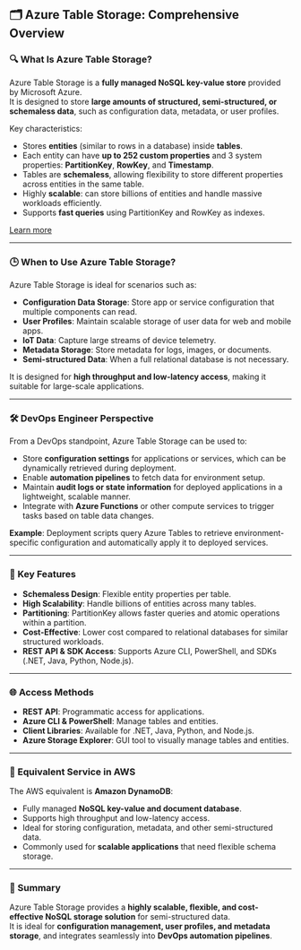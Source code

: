 ## 🗂️ Azure Table Storage: Comprehensive Overview

### 🔍 What Is Azure Table Storage?

Azure Table Storage is a **fully managed NoSQL key-value store** provided by Microsoft Azure.  
It is designed to store **large amounts of structured, semi-structured, or schemaless data**, such as configuration data, metadata, or user profiles.  

Key characteristics:

- Stores **entities** (similar to rows in a database) inside **tables**.
- Each entity can have **up to 252 custom properties** and 3 system properties: **PartitionKey**, **RowKey**, and **Timestamp**.
- Tables are **schemaless**, allowing flexibility to store different properties across entities in the same table.
- Highly **scalable**: can store billions of entities and handle massive workloads efficiently.
- Supports **fast queries** using PartitionKey and RowKey as indexes.

[Learn more](https://learn.microsoft.com/en-us/azure/storage/tables/table-storage-overview)

---

### 🕒 When to Use Azure Table Storage?

Azure Table Storage is ideal for scenarios such as:

- **Configuration Data Storage**: Store app or service configuration that multiple components can read.
- **User Profiles**: Maintain scalable storage of user data for web and mobile apps.
- **IoT Data**: Capture large streams of device telemetry.
- **Metadata Storage**: Store metadata for logs, images, or documents.
- **Semi-structured Data**: When a full relational database is not necessary.

It is designed for **high throughput and low-latency access**, making it suitable for large-scale applications.

---

### 🛠️ DevOps Engineer Perspective

From a DevOps standpoint, Azure Table Storage can be used to:

- Store **configuration settings** for applications or services, which can be dynamically retrieved during deployment.
- Enable **automation pipelines** to fetch data for environment setup.
- Maintain **audit logs or state information** for deployed applications in a lightweight, scalable manner.
- Integrate with **Azure Functions** or other compute services to trigger tasks based on table data changes.

**Example**: Deployment scripts query Azure Tables to retrieve environment-specific configuration and automatically apply it to deployed services.

---

### 🔑 Key Features

- **Schemaless Design**: Flexible entity properties per table.
- **High Scalability**: Handle billions of entities across many tables.
- **Partitioning**: PartitionKey allows faster queries and atomic operations within a partition.
- **Cost-Effective**: Lower cost compared to relational databases for similar structured workloads.
- **REST API & SDK Access**: Supports Azure CLI, PowerShell, and SDKs (.NET, Java, Python, Node.js).

---

### 🌐 Access Methods

- **REST API**: Programmatic access for applications.
- **Azure CLI & PowerShell**: Manage tables and entities.
- **Client Libraries**: Available for .NET, Java, Python, and Node.js.
- **Azure Storage Explorer**: GUI tool to visually manage tables and entities.

---

### 🔄 Equivalent Service in AWS

The AWS equivalent is **Amazon DynamoDB**:

- Fully managed **NoSQL key-value and document database**.
- Supports high throughput and low-latency access.
- Ideal for storing configuration, metadata, and other semi-structured data.
- Commonly used for **scalable applications** that need flexible schema storage.

---

### 📌 Summary

Azure Table Storage provides a **highly scalable, flexible, and cost-effective NoSQL storage solution** for semi-structured data.  
It is ideal for **configuration management, user profiles, and metadata storage**, and integrates seamlessly into **DevOps automation pipelines**.
